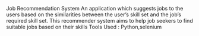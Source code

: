 Job Recommendation System
An application which suggests jobs to the users based on the similarities between the user’s skill set and the job’s required skill set. This recommender system aims to help job seekers to find suitable jobs based on their skills Tools Used : Python,selenium
